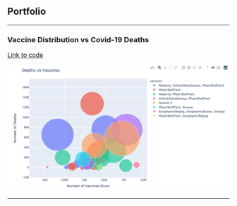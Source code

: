 ## Portfolio

---

### Vaccine Distribution vs Covid-19 Deaths

[Link to code](https://github.com/Ken-Freeman/vaccine_distribution)

<img src="/images/bubgraph.jpeg?raw=true/"/>

---
